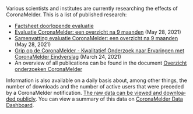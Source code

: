 Various scientists and institutes are currently researching the effects of CoronaMelder. This is a list of published research:

- <a href="https://www.rijksoverheid.nl/documenten/publicaties/2022/02/28/coronamelder-factsheet-doorlopende-evaluatie" rel="noopener noreferrer" target="_blank" hreflang="nl" lang="nl">Factsheet doorlopende evaluatie</a>
- <a href="https://www.rijksoverheid.nl/documenten/publicaties/2021/05/28/rapporten-evaluatie-coronamelder-9-maanden" rel="noopener noreferrer" target="_blank" hreflang="nl" lang="nl">Evaluatie CoronaMelder: een overzicht na 9 maanden</a> (May 28, 2021)
- <a href="https://www.rijksoverheid.nl/binaries/rijksoverheid/documenten/publicaties/2021/05/28/rapporten-evaluatie-coronamelder-9-maanden/Samenvatting+Evaluatie+CoronaMelder+Een+overzicht+na+9+maanden.pdf" rel="noopener noreferrer" target="_blank" hreflang="nl" lang="nl">Samenvatting evaluatie CoronaMelder: een overzicht na 9 maanden</a> (May 28, 2021)
- <a href="https://www.rijksoverheid.nl/binaries/rijksoverheid/documenten/publicaties/2021/04/14/eindrapport-kwalitatief-onderzoek-grip-op-coronamelder-universiteit-twente-open-universiteit/eindrapport_kwalitatief_Grip+op+Coronamelder-UT+en+OU.pdf" rel="noopener noreferrer" target="_blank" hreflang="nl" lang="nl">Grip op de CoronaMelder - Kwalitatief Onderzoek naar Ervaringen met CoronaMelder Eindverslag</a> (March 24, 2021)
- An overview of all publications can be found in the document <a href="https://www.rijksoverheid.nl/binaries/rijksoverheid/documenten/publicaties/2020/12/10/overzicht-onderzoeken-coronamelder/Overzicht-onderzoeken-CoronaMelder.pdf" rel="noopener noreferrer" target="_blank" hreflang="nl" lang="nl">Overzicht onderzoeken CoronaMelder</a>

Information is also available on a  daily basis about, among other things, the number of downloads and the number of active users that were preceded by a CoronaMelder notification. <a href="https://github.com/minvws/nl-covid19-notification-app-statistics/tree/main/statistics" rel="noopener noreferrer" target="_blank" hreflang="nl" lang="nl">The raw data can be viewed and downloaded publicly</a>. You can view a summary of this data on [CoronaMelder Data Dashboard](/en/faq/1-13-coronamelder-data-dashboard/).

